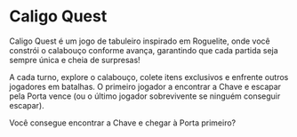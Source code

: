 # Caligo Quest

Caligo Quest é um jogo de tabuleiro inspirado em Roguelite, onde você constrói o calabouço conforme avança, garantindo que cada partida seja sempre única e cheia de surpresas!

A cada turno, explore o calabouço, colete itens exclusivos e enfrente outros jogadores em batalhas. O primeiro jogador a encontrar a Chave e escapar pela Porta vence (ou o último jogador sobrevivente se ninguém conseguir escapar).

Você consegue encontrar a Chave e chegar à Porta primeiro?

